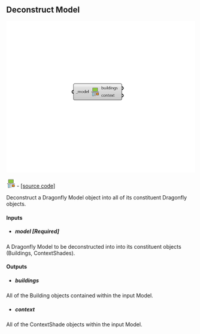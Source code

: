 ## Deconstruct Model

![](../../images/components/Deconstruct_Model.png)

![](../../images/icons/Deconstruct_Model.png) - [[source code]](https://github.com/ladybug-tools/dragonfly-grasshopper/blob/master/dragonfly_grasshopper/src//DF%20Deconstruct%20Model.py)


Deconstruct a Dragonfly Model object into all of its constituent Dragonfly objects. 



#### Inputs
* ##### model [Required]
A Dragonfly Model to be deconstructed into into its constituent objects (Buildings, ContextShades). 

#### Outputs
* ##### buildings
All of the Building objects contained within the input Model. 
* ##### context
All of the ContextShade objects within the input Model. 